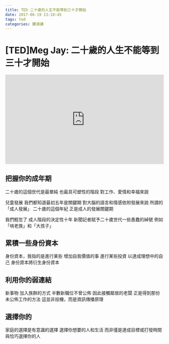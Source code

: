 ```yaml
---
title: TED 二十歲的人生不能等到三十才開始
date: 2017-06-19 13:10:45
tags: ted
categories: 聽演講
---
```


# [TED]Meg Jay: 二十歲的人生不能等到三十才開始

<div style="max-width:854"><div style="position:relative;height:0;padding-bottom:56.25%"><iframe src="https://embed.ted.com/talks/lang/zh-tw/meg_jay_why_30_is_not_the_new_20" width="854" height="480" style="position:absolute;left:0;top:0;width:100%;height:100%" frameborder="0" scrolling="no" allowfullscreen></iframe></div></div>

## 把握你的成年期

二十歲的這個世代是最單純 也最具可塑性的階段 對工作、愛情和幸福來說

兒童發展 我們都知道最初五年是關鍵期 對大腦的語言和情感依附發展來說
所謂的「成人發展」 二十歲的這個年紀 正是成人的發展關鍵期

我們輕忽了 成人階段的決定性十年 新聞記者賦予二十歲世代一些愚蠢的綽號 例如「啃老族」和「大孩子」

## 累積一些身份資本

身份資本，我指的是進行某些 增加自我價值的事
進行某些投資 以達成理想中的自己
身份資本將衍生身份資本

## 利用你的弱連結

新事物
加入族群的方式
半數新職位不曾公佈 因此接觸鄰居的老闆 正是得到那份未公佈工作的方法 這並非投機，而是資訊傳播原理

## 選擇你的

家庭的選擇是有意識的選擇
選擇你想要的人和生活
而非僅是達成目標或打發時間
與恰巧選擇你的人
